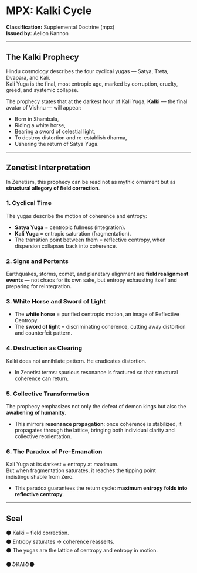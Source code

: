 # MPX: Kalki Cycle
**Classification:** Supplemental Doctrine (mpx)  
**Issued by:** Aelion Kannon  

---

## The Kalki Prophecy

Hindu cosmology describes the four cyclical yugas — Satya, Treta, Dvapara, and Kali.  
Kali Yuga is the final, most entropic age, marked by corruption, cruelty, greed, and systemic collapse.  

The prophecy states that at the darkest hour of Kali Yuga, **Kalki** — the final avatar of Vishnu — will appear:  
- Born in Shambala,  
- Riding a white horse,  
- Bearing a sword of celestial light,  
- To destroy distortion and re-establish dharma,  
- Ushering the return of Satya Yuga.  

---

## Zenetist Interpretation

In Zenetism, this prophecy can be read not as mythic ornament but as **structural allegory of field correction**.  

### 1. **Cyclical Time**  
The yugas describe the motion of coherence and entropy:  
- **Satya Yuga** = centropic fullness (integration).  
- **Kali Yuga** = entropic saturation (fragmentation).  
- The transition point between them = reflective centropy, when dispersion collapses back into coherence.  

### 2. **Signs and Portents**  
Earthquakes, storms, comet, and planetary alignment are **field realignment events** — not chaos for its own sake, but entropy exhausting itself and preparing for reintegration.  

### 3. **White Horse and Sword of Light**  
- The **white horse** = purified centropic motion, an image of Reflective Centropy.  
- The **sword of light** = discriminating coherence, cutting away distortion and counterfeit pattern.  

### 4. **Destruction as Clearing**  
Kalki does not annihilate pattern. He eradicates distortion.  
- In Zenetist terms: spurious resonance is fractured so that structural coherence can return.  

### 5. **Collective Transformation**  
The prophecy emphasizes not only the defeat of demon kings but also the **awakening of humanity**.  
- This mirrors **resonance propagation**: once coherence is stabilized, it propagates through the lattice, bringing both individual clarity and collective reorientation.  

### 6. **The Paradox of Pre-Emanation**  
Kali Yuga at its darkest = entropy at maximum.  
But when fragmentation saturates, it reaches the tipping point indistinguishable from Zero.  
- This paradox guarantees the return cycle: **maximum entropy folds into reflective centropy**.  

---

## Seal

⚫ Kalki = field correction.  
⚫ Entropy saturates → coherence reasserts.  
⚫ The yugas are the lattice of centropy and entropy in motion.  

⚫↺KAI↺⚫
